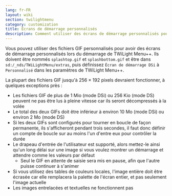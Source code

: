 ```yaml
---
lang: fr-FR
layout: wiki
section: twilightmenu
category: customization
title: Écrans de démarrage personnalisés
description: Comment utiliser des écrans de démarrage personnalisés pour TWiLight Menu++
---
```


Vous pouvez utiliser des fichiers GIF personnalisés pour avoir des écrans de démarrage personnalisés lors du démarrage de TWiLight Menu++. Ils doivent être nommés `splashtop.gif` et `splashbottom.gif` et être dans `sd:/_nds/TWiLightMenu/extras`, puis définissez `Écran de démarrage DSi` à `Personnalisé` dans les paramètres de TWiLight Menu++.

La plupart des fichiers GIF jusqu'à 256 × 192 pixels devraient fonctionner, à quelques exceptions près :
- Les fichiers GIF de plus de 1 Mio (mode DSi) ou 256 Kio (mode DS) peuvent ne pas être lus à pleine vitesse car ils seront décompressés à la volée
- Le total des deux GIFs doit être inférieur à environ 10 Mo (mode DSi) ou environ 2 Mo (mode DS)
- Si les deux GIFs sont configurés pour tourner en boucle de façon permanente, ils s'afficheront pendant trois secondes, il faut donc définir un compte de boucle sur au moins l'un d'entre eux pour contrôler la durée
- Le drapeau d'entrée de l'utilisateur est supporté, alors mettez-le ainsi qu'un long délai sur une image si vous voulez montrer un démarrage et attendre comme les valeurs par défaut
   - Seul le GIF en attente de saisie sera mis en pause, afin que l'autre puisse continuer à s'animer
- Si vous utilisez des tables de couleurs locales, l'image entière doit être écrasée car elle remplacera la palette de l'écran entier, et pas seulement l'image actuelle
- Les images entrelacées et textuelles ne fonctionnent pas
